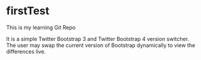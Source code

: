# firstTest

This is my learning Git Repo

It is a simple Twitter Bootstrap 3 and Twitter Bootstrap 4 version switcher.
The user may swap the current version of Bootstrap dynamically to view the
differences live.
